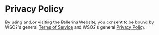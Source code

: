 <style>
.cBlallerina-io-docs-left-nav-container {
display:none;

}
</style>
# Privacy Policy

By using and/or visiting the Ballerina Website, you consent to be bound by WSO2's general [Terms of Service](https://wso2.com/terms-of-use) and WSO2's general [Privacy Policy](https://wso2.com/privacy-policy).
